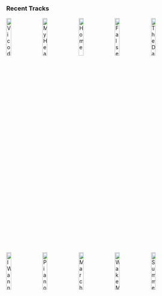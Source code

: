 ### Recent Tracks
[<img src='https://lastfm.freetls.fastly.net/i/u/300x300/dddf471d581f7da796913f8c6cfc73e0.png' width='16%' height='16%' alt='Vicodin'>](https://www.last.fm/music/cvbz/_/vicodin)&nbsp;&nbsp;&nbsp;&nbsp;[<img src='https://lastfm.freetls.fastly.net/i/u/300x300/45869cddc3bc444a4f544113f81fd777.png' width='16%' height='16%' alt='My Hearts Always Yours'>](https://www.last.fm/music/arkells/_/my%2bheart%2527s%2balways%2byours)&nbsp;&nbsp;&nbsp;&nbsp;[<img src='https://lastfm.freetls.fastly.net/i/u/300x300/083be10d379f45b09596bd2325cde680.png' width='16%' height='16%' alt='Home'>](https://www.last.fm/music/phillip%2bphillips/_/home)&nbsp;&nbsp;&nbsp;&nbsp;[<img src='https://lastfm.freetls.fastly.net/i/u/300x300/86152c9ab5e3f633900209cee320bd42.png' width='16%' height='16%' alt='False Alarm'>](https://www.last.fm/music/matoma/_/false%2balarm)&nbsp;&nbsp;&nbsp;&nbsp;[<img src='https://lastfm.freetls.fastly.net/i/u/300x300/c1e4c4a2fb354132c100b3f654e6f34d.png' width='16%' height='16%' alt='The Days'>](https://www.last.fm/music/avicii/_/the%2bdays)&nbsp;&nbsp;&nbsp;&nbsp;<br>[<img src='https://lastfm.freetls.fastly.net/i/u/300x300/eaea26139233c24c5942d78bd1ef4136.png' width='16%' height='16%' alt='I Wanna Get Better'>](https://www.last.fm/music/bleachers/_/i%2bwanna%2bget%2bbetter)&nbsp;&nbsp;&nbsp;&nbsp;[<img src='https://lastfm.freetls.fastly.net/i/u/300x300/54b37d139a3e4656817f66e794492302.png' width='16%' height='16%' alt='Piano Man'>](https://www.last.fm/music/billy%2bjoel/_/piano%2bman)&nbsp;&nbsp;&nbsp;&nbsp;[<img src='https://lastfm.freetls.fastly.net/i/u/300x300/cf85ae66421144c5c4294b242443d302.png' width='16%' height='16%' alt='March: Hills to Climb'>](https://www.last.fm/music/tim%2bmyers/_/march%253a%2bhills%2bto%2bclimb)&nbsp;&nbsp;&nbsp;&nbsp;[<img src='https://lastfm.freetls.fastly.net/i/u/300x300/f54f3b6ef26445a5bbb8a72f0f7830bd.png' width='16%' height='16%' alt='Wake Me Up'>](https://www.last.fm/music/avicii/_/wake%2bme%2bup)&nbsp;&nbsp;&nbsp;&nbsp;[<img src='https://lastfm.freetls.fastly.net/i/u/300x300/bb08a1ccce27c9903507643795313b95.png' width='16%' height='16%' alt='Summer Sound'>](https://www.last.fm/music/romes/_/summer%2bsound)&nbsp;&nbsp;&nbsp;&nbsp;<br>